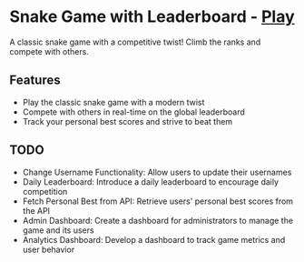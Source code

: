 # Snake Game with Leaderboard - [Play](https://lockhart07.github.io/snake-game/)
A classic snake game with a competitive twist! Climb the ranks and compete with others.
## Features
 - Play the classic snake game with a modern twist
 - Compete with others in real-time on the global leaderboard
 - Track your personal best scores and strive to beat them

## TODO
 - Change Username Functionality: Allow users to update their usernames
 - Daily Leaderboard: Introduce a daily leaderboard to encourage daily competition
 - Fetch Personal Best from API: Retrieve users' personal best scores from the API
 - Admin Dashboard: Create a dashboard for administrators to manage the game and its users
 - Analytics Dashboard: Develop a dashboard to track game metrics and user behavior


